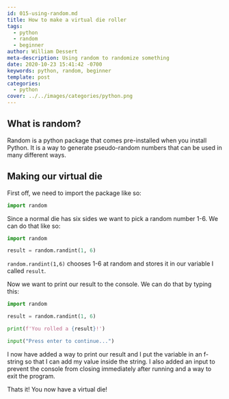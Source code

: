 ```yaml
---
id: 015-using-random.md
title: How to make a virtual die roller
tags:
  - python
  - random
  - beginner
author: William Dessert
meta-description: Using random to randomize something
date: 2020-10-23 15:41:42 -0700
keywords: python, random, beginner
template: post
categories:
  - python
cover: ../../images/categories/python.png
---
```


## What is random?

Random is a python package that comes pre-installed when you install Python. It is a way to generate pseudo-random numbers that can be used in many different ways.

## Making our virtual die

First off, we need to import the package like so:

```python
import random
```

Since a normal die has six sides we want to pick a random number 1-6. We can do that like so:

```python
import random

result = random.randint(1, 6)
```

`random.randint(1,6)` chooses 1-6 at random and stores it in our variable I called `result`.

Now we want to print our result to the console. We can do that by typing this:

```python
import random

result = random.randint(1, 6)

print(f'You rolled a {result}!')

input("Press enter to continue...")
```

I now have added a way to print our result and I put the variable in an f-string so that I can add my value inside the string. I also added an input to prevent the console from closing immediately after running and a way to exit the program.

Thats it! You now have a virtual die!